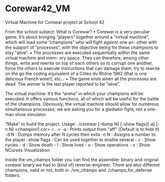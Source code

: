 # Corewar42_VM
Virtual Machine for Corewar project at School 42

From the school subject:
  What is Corewar?
    • Corewar is a very peculiar game. It’s about bringing “players” together around a “virtual machine”, which will load some “champions” who will fight against one an- other with the support of “processes”, with the objective being for these champions to stay “alive”.
    • The processes are executed sequentially within the same virtual machine and mem- ory space. They can therefore, among other things, write and rewrite on top of each others so to corrupt one another, force the others to execute instructions that can damage them, try to rewrite on the go the coding equivalent of a Côtes du Rhône 1982 (that is one delicious French wine!), etc...
    • The game ends when all the processes are dead. The winner is the last player reported to be “alive”.
    
  The virtual machine: It’s the “arena” in which your champions will be executed. It offers various functions, all of which will be useful for the battle of the champions. Obviously, the virtual machine should allow for numerous simultaneous processes; we are asking you for a gladiator fight, not a one-man show simulator.
  
 "Make" to build the project.
 Usage: ./corewar [-dump N] [-show flags][-a] [-n N] <champion1.cor> <...>
	-a		: Prints output from "aff" (Default is to hide it)
	-d N		: Dumps memory after N cycles then exits
  -n N    : Assigns a number to the player
	-show flags	: Can be used together to enable several
				- c : Show cycles
				- d : Show death
				- l : Show lives
				- o : Show operations
				- v : Show NCurses Visualization
        
Inside the vm_champs folder you can find the assembler binary and original corewar bnary we had to (kind of) reverse-engineer.
There are also different champions, valid or not, both in ./vm_champs and ./champs_for_defense folders.
